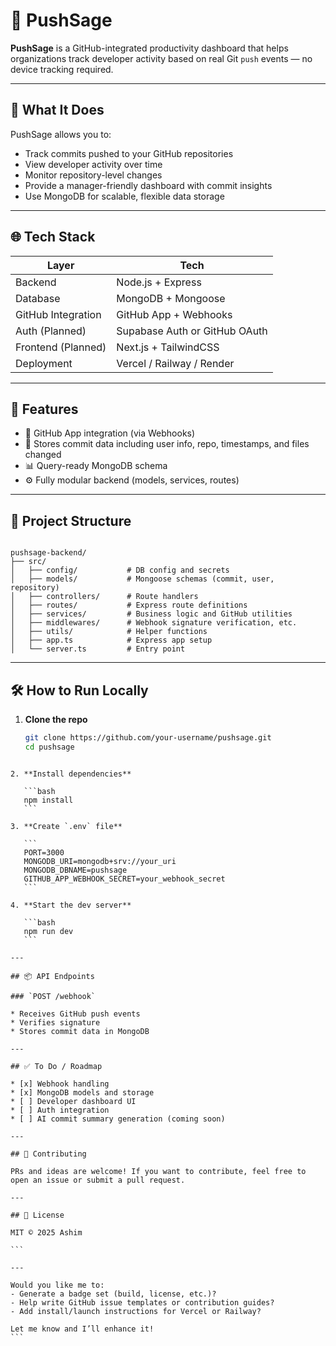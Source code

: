 # 🚀 PushSage

**PushSage** is a GitHub-integrated productivity dashboard that helps organizations track developer activity based on real Git `push` events — no device tracking required.

---

## 🔧 What It Does

PushSage allows you to:
- Track commits pushed to your GitHub repositories
- View developer activity over time
- Monitor repository-level changes
- Provide a manager-friendly dashboard with commit insights
- Use MongoDB for scalable, flexible data storage

---

## 🌐 Tech Stack

| Layer       | Tech                   |
|------------|------------------------|
| Backend     | Node.js + Express      |
| Database    | MongoDB + Mongoose     |
| GitHub Integration | GitHub App + Webhooks |
| Auth (Planned) | Supabase Auth or GitHub OAuth |
| Frontend (Planned) | Next.js + TailwindCSS |
| Deployment  | Vercel / Railway / Render |

---

## 🧩 Features

- 🔗 GitHub App integration (via Webhooks)
- 🧠 Stores commit data including user info, repo, timestamps, and files changed
- 📊 Query-ready MongoDB schema
- ⚙️ Fully modular backend (models, services, routes)

---

## 📁 Project Structure

```

pushsage-backend/
├── src/
│   ├── config/           # DB config and secrets
│   ├── models/           # Mongoose schemas (commit, user, repository)
│   ├── controllers/      # Route handlers
│   ├── routes/           # Express route definitions
│   ├── services/         # Business logic and GitHub utilities
│   ├── middlewares/      # Webhook signature verification, etc.
│   ├── utils/            # Helper functions
│   ├── app.ts            # Express app setup
│   └── server.ts         # Entry point

````

---

## 🛠️ How to Run Locally

1. **Clone the repo**
   ```bash
   git clone https://github.com/your-username/pushsage.git
   cd pushsage
````

2. **Install dependencies**

   ```bash
   npm install
   ```

3. **Create `.env` file**

   ```
   PORT=3000
   MONGODB_URI=mongodb+srv://your_uri
   MONGODB_DBNAME=pushsage
   GITHUB_APP_WEBHOOK_SECRET=your_webhook_secret
   ```

4. **Start the dev server**

   ```bash
   npm run dev
   ```

---

## 📦 API Endpoints

### `POST /webhook`

* Receives GitHub push events
* Verifies signature
* Stores commit data in MongoDB

---

## ✅ To Do / Roadmap

* [x] Webhook handling
* [x] MongoDB models and storage
* [ ] Developer dashboard UI
* [ ] Auth integration
* [ ] AI commit summary generation (coming soon)

---

## 🤝 Contributing

PRs and ideas are welcome! If you want to contribute, feel free to open an issue or submit a pull request.

---

## 📄 License

MIT © 2025 Ashim

```

---

Would you like me to:
- Generate a badge set (build, license, etc.)?
- Help write GitHub issue templates or contribution guides?
- Add install/launch instructions for Vercel or Railway?

Let me know and I’ll enhance it!
```

